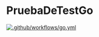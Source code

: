 # PruebaDeTestGo
[![.github/workflows/go.yml](https://github.com/Billones142/PruebaDeTestGo/actions/workflows/go.yml/badge.svg)](https://github.com/Billones142/PruebaDeTestGo/actions/workflows/go.yml)
